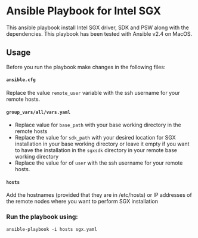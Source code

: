 # Ansible Playbook for Intel SGX
This ansible playbook install Intel SGX driver, SDK and PSW along with the dependencies.
This playbook has been tested with Ansible v2.4 on MacOS.

## Usage
Before you run the playbook make changes in the following files:

#### `ansible.cfg`
Replace the value `remote_user` variable with the ssh username for your remote hosts.

#### `group_vars/all/vars.yaml`
- Replace value for `base_path` with your base working directory in the remote hosts
- Replace the value for `sdk_path` with your desired location for SGX installation in your base working directory or leave it empty if you want to have the installation in the `sgxsdk` directory in your remote base working directory
- Replace the value for of `user` with the ssh username for your remote hosts.

#### `hosts`
Add the hostnames (provided that they are in /etc/hosts) or IP addresses of the remote nodes where you want to perform SGX installation

### Run the playbook using:
`ansible-playbook -i hosts sgx.yaml`
